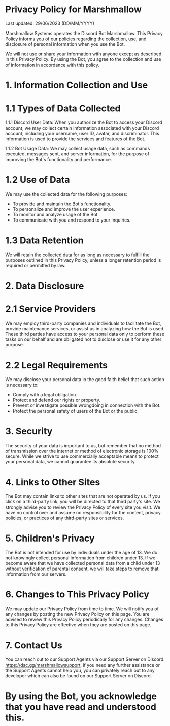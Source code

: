 # Privacy Policy for Marshmallow

Last updated: 29/06/2023 (DD/MM/YYYY)

Marshmallow Systems operates the Discord Bot Marshmallow. This Privacy Policy informs you of our policies regarding the collection, use, and disclosure of personal information when you use the Bot.

We will not use or share your information with anyone except as described in this Privacy Policy. By using the Bot, you agree to the collection and use of information in accordance with this policy.

# 1. Information Collection and Use

# 1.1 Types of Data Collected

1.1.1 Discord User Data: When you authorize the Bot to access your Discord account, we may collect certain information associated with your Discord account, including your username, user ID, avatar, and discriminator. This information is used to provide the services and features of the Bot.

1.1.2 Bot Usage Data: We may collect usage data, such as commands executed, messages sent, and server information, for the purpose of improving the Bot's functionality and performance.

# 1.2 Use of Data

We may use the collected data for the following purposes:

- To provide and maintain the Bot's functionality.
- To personalize and improve the user experience.
- To monitor and analyze usage of the Bot.
- To communicate with you and respond to your inquiries.

# 1.3 Data Retention

We will retain the collected data for as long as necessary to fulfill the purposes outlined in this Privacy Policy, unless a longer retention period is required or permitted by law.

# 2. Data Disclosure

# 2.1 Service Providers

We may employ third-party companies and individuals to facilitate the Bot, provide maintenance services, or assist us in analyzing how the Bot is used. These third parties have access to your personal data only to perform these tasks on our behalf and are obligated not to disclose or use it for any other purpose.

# 2.2 Legal Requirements

We may disclose your personal data in the good faith belief that such action is necessary to:

- Comply with a legal obligation.
- Protect and defend our rights or property.
- Prevent or investigate possible wrongdoing in connection with the Bot.
- Protect the personal safety of users of the Bot or the public.

# 3. Security

The security of your data is important to us, but remember that no method of transmission over the internet or method of electronic storage is 100% secure. While we strive to use commercially acceptable means to protect your personal data, we cannot guarantee its absolute security.

# 4. Links to Other Sites

The Bot may contain links to other sites that are not operated by us. If you click on a third-party link, you will be directed to that third party's site. We strongly advise you to review the Privacy Policy of every site you visit. We have no control over and assume no responsibility for the content, privacy policies, or practices of any third-party sites or services.

# 5. Children's Privacy

The Bot is not intended for use by individuals under the age of 13. We do not knowingly collect personal information from children under 13. If we become aware that we have collected personal data from a child under 13 without verification of parental consent, we will take steps to remove that information from our servers.

# 6. Changes to This Privacy Policy

We may update our Privacy Policy from time to time. We will notify you of any changes by posting the new Privacy Policy on this page. You are advised to review this Privacy Policy periodically for any changes. Changes to this Privacy Policy are effective when they are posted on this page.

# 7. Contact Us

You can reach out to our Support Agents via our Support Server on Discord: https://dsc.gg/marshmallowsupport, if you need any further assistance or the Support Agents cannot help you, you can privately reach out to any developer which can also be found on our Support Server on Discord.

# By using the Bot, you acknowledge that you have read and understood this.
